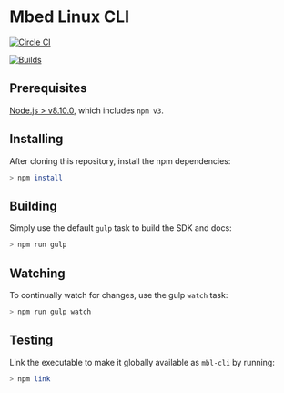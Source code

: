 # Mbed Linux CLI

[![Circle CI](https://circleci.com/gh/ARMmbed/mbl-cli.svg?style=shield&circle-token=367893aefffecc72cf7d17201667cd2f75d6d5c7)](https://circleci.com/gh/ARMmbed/mbl-cli/)

[![Builds](https://img.shields.io/badge/mbed%20linux%20cli-builds-blue.svg)](http://armmbed.github.io/mbl-cli/builds/)

## Prerequisites

[Node.js > v8.10.0](https://nodejs.org), which includes `npm v3`.

## Installing

After cloning this repository, install the npm dependencies:

```bash
> npm install
```

## Building

Simply use the default ```gulp``` task to build the SDK and docs:

```bash
> npm run gulp
```

## Watching

To continually watch for changes, use the gulp `watch` task:

```bash
> npm run gulp watch
```

## Testing

Link the executable to make it globally available as `mbl-cli` by running:

```bash
> npm link
```
